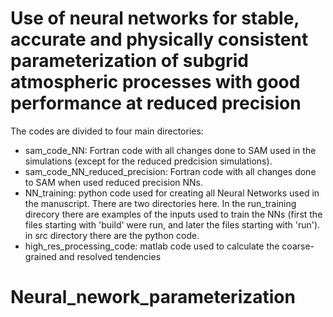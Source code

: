 # Use of neural networks for stable, accurate and physically consistent parameterization of subgrid atmospheric processes with good performance at reduced precision

The codes are divided to four main directories:
- sam_code_NN: Fortran code with all changes done to SAM used in the simulations (except for the reduced predcision simulations). 
- sam_code_NN_reduced_precision: Fortran code with all changes done to SAM when used reduced precision NNs. 
- NN_training: python code used for creating all Neural Networks used in the manuscript. There are two directories here. In the run_training direcory there are examples of the inputs used to train the NNs (first the files starting with 'build' were run, and later the files starting with 'run'). in src directory there are the python code. 
- high_res_processing_code: matlab code used to calculate the coarse-grained and resolved tendencies 
# Neural_nework_parameterization
